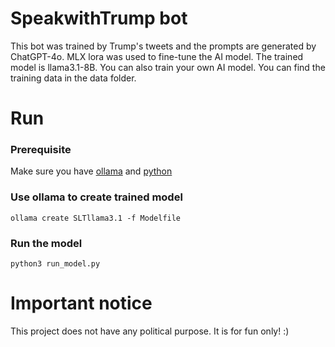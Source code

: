 # SpeakwithTrump bot
This bot was trained by Trump's tweets and the prompts are generated by ChatGPT-4o. MLX lora was used to fine-tune the AI model. 
The trained model is llama3.1-8B. You can also train your own AI model. You can find the training data in the data folder.

# Run
### Prerequisite
Make sure you have [ollama](https://ollama.com) and [python](https://www.python.org)

### Use ollama to create trained model

```
ollama create SLTllama3.1 -f Modelfile
```

### Run the model

```
python3 run_model.py
```

# Important notice
This project does not have any political purpose. It is for fun only! :)
